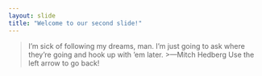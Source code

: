 ```yaml
---
layout: slide
title: "Welcome to our second slide!"
---
```

>I’m sick of following my dreams, man. I’m just going to ask where they’re going and hook up with ’em later. >—Mitch Hedberg
Use the left arrow to go back!
